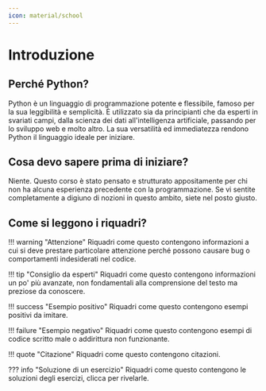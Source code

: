 ```yaml
---
icon: material/school
---
```


# Introduzione

## Perché Python?

Python è un linguaggio di programmazione potente e flessibile, famoso per la sua leggibilità e semplicità. È utilizzato sia da principianti che da esperti in svariati campi, dalla scienza dei dati all'intelligenza artificiale, passando per lo sviluppo web e molto altro. La sua versatilità ed immediatezza rendono Python il linguaggio ideale per iniziare.

## Cosa devo sapere prima di iniziare?

Niente. Questo corso è stato pensato e strutturato appositamente per chi non ha alcuna esperienza precedente con la programmazione. Se vi sentite completamente a digiuno di nozioni in questo ambito, siete nel posto giusto.

## Come si leggono i riquadri?

!!! warning "Attenzione"
    Riquadri come questo contengono informazioni a cui si deve prestare particolare attenzione perché possono causare bug o comportamenti indesiderati nel codice.

!!! tip "Consiglio da esperti"
    Riquadri come questo contengono informazioni un po' più avanzate, non fondamentali alla comprensione del testo ma preziose da conoscere.

!!! success "Esempio positivo"
    Riquadri come questo contengono esempi positivi da imitare.

!!! failure "Esempio negativo"
    Riquadri come questo contengono esempi di codice scritto male o addirittura non funzionante.

!!! quote "Citazione"
    Riquadri come questo contengono citazioni.

??? info "Soluzione di un esercizio"
    Riquadri come questo contengono le soluzioni degli esercizi, clicca per rivelarle.
